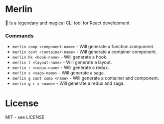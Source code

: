 # Merlin

🧙 Is a legendary and magical CLI tool for React development

### Commands

- `merlin comp <component-name>` - Will generate a function component.
- `merlin cont <container-name>` - Will generate a container component.
- `merlin hk <hook-name>` - Will generate a hook.
- `merlin l <layout-name>` - Will generate a layout.
- `merlin r <redux-name>` - Will generate a redux.
- `merlin s <saga-name>` - Will generate a saga.
- `merlin g cont comp <name>` - Will generate a container and component.
- `merlin g r s <name>` - Will generate a redux and saga.

# License

MIT - see LICENSE
